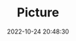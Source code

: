 ---
weight: 1
images:
- /images/edited/156.jpeg
title: Picture
date: 2022-10-24 20:48:30
tags: [luminar neo,work,FE 28-70mm F3.5-5.6 OSS,ILCE-7M3,70.0,person,truck,handbag]
---